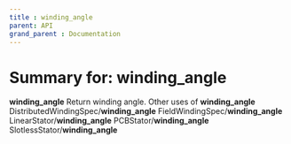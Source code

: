 ```yaml
---
title : winding_angle
parent: API
grand_parent : Documentation
---
```

# Summary for: **winding_angle**

**winding_angle** Return winding angle.
Other uses of **winding_angle**
DistributedWindingSpec/**winding_angle**
FieldWindingSpec/**winding_angle**
LinearStator/**winding_angle**
PCBStator/**winding_angle**
SlotlessStator/**winding_angle**

